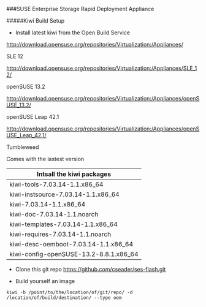 ###SUSE Enterprise Storage Rapid Deployment Appliance

#####Kiwi Build Setup 
- Install latest kiwi from the Open Build Service

http://download.opensuse.org/repositories/Virtualization:/Appliances/

SLE 12

http://download.opensuse.org/repositories/Virtualization:/Appliances/SLE_12/

openSUSE 13.2

http://download.opensuse.org/repositories/Virtualization:/Appliances/openSUSE_13.2/

openSUSE Leap 42.1

http://download.opensuse.org/repositories/Virtualization:/Appliances/openSUSE_Leap_42.1/

Tumbleweed 

Comes with the lastest version


| Intsall the kiwi packages |
|---------------------------|
|kiwi-tools-7.03.14-1.1.x86_64|
|kiwi-instsource-7.03.14-1.1.x86_64|
|kiwi-7.03.14-1.1.x86_64|
|kiwi-doc-7.03.14-1.1.noarch|
|kiwi-templates-7.03.14-1.1.x86_64|
|kiwi-requires-7.03.14-1.1.noarch|
|kiwi-desc-oemboot-7.03.14-1.1.x86_64|
|kiwi-config-openSUSE-13.2-8.8.1.x86_64|

- Clone this git repo https://github.com/cseader/ses-flash.git

- Build yourself an image
```
kiwi -b /point/to/the/location/of/git/repo/ -d /location/of/build/destination/ --type oem
```

